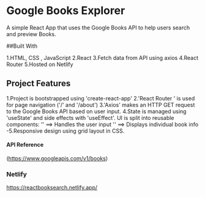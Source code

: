 # Google Books Explorer
A simple React App that uses the Google Books API to help users search and preview Books.

##Built With

1.HTML, CSS , JavaScript
2.React
3.Fetch  data from API using axios 
4.React Router
5.Hosted on Netlify

## Project Features

1.Project is bootstrapped using 'create-react-app'
2.'React Router ' is used for page navigation ('/' and '/about')
3.'Axios' makes an HTTP GET request to the Google Books API based on user input.
4.State is managed using 'useState' and side effects with 'useEffect'.
UI is split into reusable components:
'<SearchBar />' ==> Handles  the user input
'<BookCard />' ==> Displays individual book info
-5.Responsive design using grid layout in CSS.



#### API Reference
(https://www.googleapis.com/v1/books)

### Netlify
https://reactbooksearch.netlify.app/